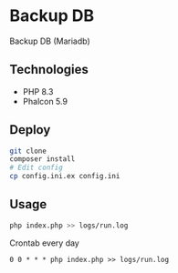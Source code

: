 # Backup DB

Backup DB (Mariadb)

## Technologies

- PHP 8.3
- Phalcon 5.9

## Deploy

```bash
git clone
composer install
# Edit config
cp config.ini.ex config.ini
```

## Usage

```bash
php index.php >> logs/run.log
```

Crontab every day

```text
0 0 * * * php index.php >> logs/run.log
```
